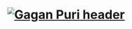 # [![Gagan Puri header](https://https://raw.githubusercontent.com/puri-gagan/puri-gagan/main/static/Gagan%20Puri.png)](https://gaganpuri.com.np)

<!--
**puri-gagan/puri-gagan** is a ✨ _special_ ✨ repository because its `README.md` (this file) appears on your GitHub profile.

Here are some ideas to get you started:

- 🔭 I’m currently working on ...
- 🌱 I’m currently learning ...
- 👯 I’m looking to collaborate on ...
- 🤔 I’m looking for help with ...
- 💬 Ask me about ...
- 📫 How to reach me: ...
- 😄 Pronouns: ...
- ⚡ Fun fact: ...
-->
